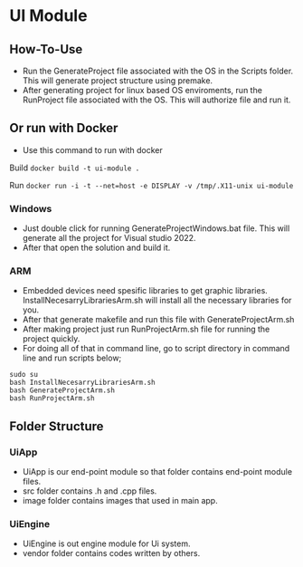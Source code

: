 # UI Module
## How-To-Use
* Run the GenerateProject file associated with the OS in the Scripts folder. This will generate project structure using premake.
* After generating project for linux based OS enviroments, run the RunProject file associated with the OS. This will authorize file and run it.
## Or run with Docker
* Use this command to run with docker

Build
```docker build -t ui-module .```

Run
```docker run -i -t --net=host -e DISPLAY -v /tmp/.X11-unix ui-module```

### Windows
* Just double click for running GenerateProjectWindows.bat file. This will generate all the project for Visual studio 2022.
* After that open the solution and build it.
### ARM
* Embedded devices need spesific libraries to get graphic libraries. InstallNecesarryLibrariesArm.sh will install all the necessary libraries for you.
* After that generate makefile and run this file with GenerateProjectArm.sh
* After making project just run RunProjectArm.sh file for running the project quickly.
* For doing all of that in command line, go to script directory in command line and run scripts below;
```
sudo su
bash InstallNecesarryLibrariesArm.sh
bash GenerateProjectArm.sh
bash RunProjectArm.sh
```

## Folder Structure
### UiApp
* UiApp is our end-point module so that folder contains end-point module files.
* src folder contains .h and .cpp files.
* image folder contains images that used in main app.

### UiEngine
* UiEngine is out engine module for Ui system.
* vendor folder contains codes written by others. 

